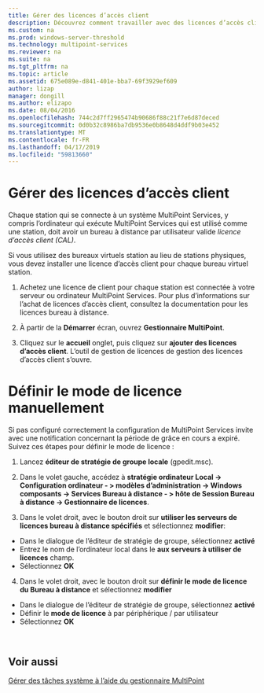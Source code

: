 ```yaml
---
title: Gérer des licences d’accès client
description: Découvrez comment travailler avec des licences d’accès client dans MultiPoint Services
ms.custom: na
ms.prod: windows-server-threshold
ms.technology: multipoint-services
ms.reviewer: na
ms.suite: na
ms.tgt_pltfrm: na
ms.topic: article
ms.assetid: 675e089e-d841-401e-bba7-69f3929ef609
author: lizap
manager: dongill
ms.author: elizapo
ms.date: 08/04/2016
ms.openlocfilehash: 744c2d7ff2965474b90686f88c21f7e6d87deced
ms.sourcegitcommit: 0d0b32c8986ba7db9536e0b8648d4ddf9b03e452
ms.translationtype: MT
ms.contentlocale: fr-FR
ms.lasthandoff: 04/17/2019
ms.locfileid: "59813660"
---
```

# <a name="manage-client-access-licenses"></a>Gérer des licences d’accès client
Chaque station qui se connecte à un système MultiPoint Services, y compris l’ordinateur qui exécute MultiPoint Services qui est utilisé comme une station, doit avoir un bureau à distance par utilisateur valide *licence d’accès client (CAL)*.

Si vous utilisez des bureaux virtuels station au lieu de stations physiques, vous devez installer une licence d’accès client pour chaque bureau virtuel station.  
  
1.  Achetez une licence de client pour chaque station est connectée à votre serveur ou ordinateur MultiPoint Services. Pour plus d’informations sur l’achat de licences d’accès client, consultez la documentation pour les licences bureau à distance. <!--@Liza: add link to RDS licensing here-->

2.  À partir de la **Démarrer** écran, ouvrez **Gestionnaire MultiPoint**.  
  
3.  Cliquez sur le **accueil** onglet, puis cliquez sur **ajouter des licences d’accès client**.  L’outil de gestion de licences de gestion des licences d’accès client s’ouvre.

# <a name="set-the-licensing-mode-manually"></a>Définir le mode de licence manuellement
Si pas configuré correctement la configuration de MultiPoint Services invite avec une notification concernant la période de grâce en cours a expiré. Suivez ces étapes pour définir le mode de licence :

1. Lancez **éditeur de stratégie de groupe locale** (gpedit.msc).

2. Dans le volet gauche, accédez à **stratégie ordinateur Local -> Configuration ordinateur - > modèles d’administration -> Windows composants -> Services Bureau à distance - > hôte de Session Bureau à distance -> Gestionnaire de licences**.

3. Dans le volet droit, avec le bouton droit sur **utiliser les serveurs de licences bureau à distance spécifiés** et sélectionnez **modifier**:
  - Dans le dialogue de l’éditeur de stratégie de groupe, sélectionnez **activé**
  - Entrez le nom de l’ordinateur local dans le **aux serveurs à utiliser de licences** champ.
  - Sélectionnez **OK**
  
4. Dans le volet droit, avec le bouton droit sur **définir le mode de licence du Bureau à distance** et sélectionnez **modifier**
 - Dans le dialogue de l’éditeur de stratégie de groupe, sélectionnez **activé**
 - Définir le **mode de licence** à par périphérique / par utilisateur
 - Sélectionnez **OK** 

  
## <a name="see-also"></a>Voir aussi  
[Gérer des tâches système à l’aide du gestionnaire MultiPoint](Manage-System-Tasks-Using-MultiPoint-Manager.md)
